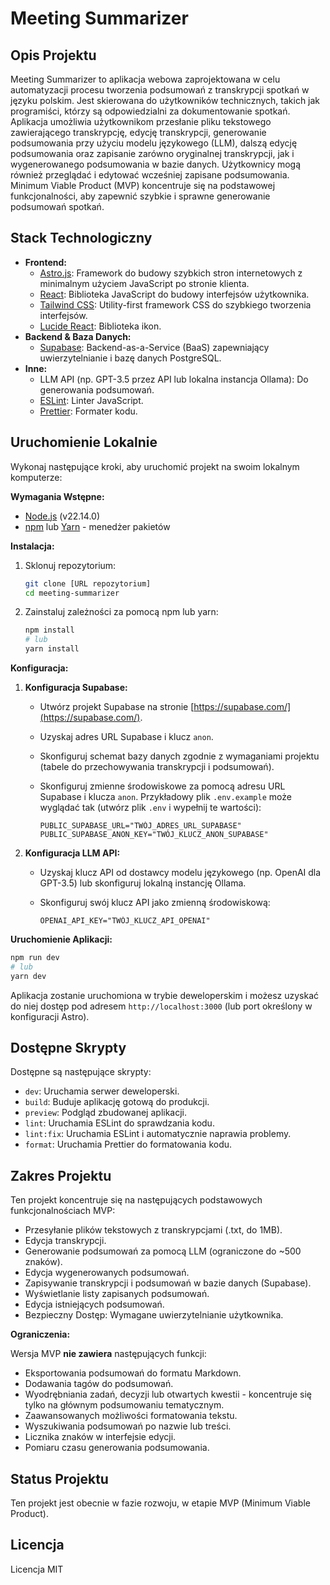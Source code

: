 # Meeting Summarizer

## Opis Projektu

Meeting Summarizer to aplikacja webowa zaprojektowana w celu automatyzacji procesu tworzenia podsumowań z transkrypcji spotkań w języku polskim. Jest skierowana do użytkowników technicznych, takich jak programiści, którzy są odpowiedzialni za dokumentowanie spotkań. Aplikacja umożliwia użytkownikom przesłanie pliku tekstowego zawierającego transkrypcję, edycję transkrypcji, generowanie podsumowania przy użyciu modelu językowego (LLM), dalszą edycję podsumowania oraz zapisanie zarówno oryginalnej transkrypcji, jak i wygenerowanego podsumowania w bazie danych. Użytkownicy mogą również przeglądać i edytować wcześniej zapisane podsumowania. Minimum Viable Product (MVP) koncentruje się na podstawowej funkcjonalności, aby zapewnić szybkie i sprawne generowanie podsumowań spotkań.

## Stack Technologiczny

*   **Frontend:**
    *   [Astro.js](https://astro.build/): Framework do budowy szybkich stron internetowych z minimalnym użyciem JavaScript po stronie klienta.
    *   [React](https://reactjs.org/): Biblioteka JavaScript do budowy interfejsów użytkownika.
    *   [Tailwind CSS](https://tailwindcss.com/): Utility-first framework CSS do szybkiego tworzenia interfejsów.
    *   [Lucide React](https://lucide.dev/): Biblioteka ikon.
*   **Backend & Baza Danych:**
    *   [Supabase](https://supabase.com/): Backend-as-a-Service (BaaS) zapewniający uwierzytelnianie i bazę danych PostgreSQL.
*   **Inne:**
    *   LLM API (np. GPT-3.5 przez API lub lokalna instancja Ollama): Do generowania podsumowań.
    *   [ESLint](https://eslint.org/): Linter JavaScript.
    *   [Prettier](https://prettier.io/): Formater kodu.

## Uruchomienie Lokalnie

Wykonaj następujące kroki, aby uruchomić projekt na swoim lokalnym komputerze:

**Wymagania Wstępne:**

*   [Node.js](https://nodejs.org/en/) (v22.14.0)
*   [npm](https://www.npmjs.com/) lub [Yarn](https://yarnpkg.com/) - menedżer pakietów

**Instalacja:**

1.  Sklonuj repozytorium:

    ```bash
    git clone [URL repozytorium]
    cd meeting-summarizer
    ```

2.  Zainstaluj zależności za pomocą npm lub yarn:

    ```bash
    npm install
    # lub
    yarn install
    ```

**Konfiguracja:**

1.  **Konfiguracja Supabase:**
    *   Utwórz projekt Supabase na stronie [https://supabase.com/](https://supabase.com/).
    *   Uzyskaj adres URL Supabase i klucz `anon`.
    *   Skonfiguruj schemat bazy danych zgodnie z wymaganiami projektu (tabele do przechowywania transkrypcji i podsumowań).
    *   Skonfiguruj zmienne środowiskowe za pomocą adresu URL Supabase i klucza `anon`. Przykładowy plik `.env.example` może wyglądać tak (utwórz plik `.env` i wypełnij te wartości):

        ```
        PUBLIC_SUPABASE_URL="TWÓJ_ADRES_URL_SUPABASE"
        PUBLIC_SUPABASE_ANON_KEY="TWÓJ_KLUCZ_ANON_SUPABASE"
        ```

2.  **Konfiguracja LLM API:**
    *   Uzyskaj klucz API od dostawcy modelu językowego (np. OpenAI dla GPT-3.5) lub skonfiguruj lokalną instancję Ollama.
    *   Skonfiguruj swój klucz API jako zmienną środowiskową:

        ```
        OPENAI_API_KEY="TWÓJ_KLUCZ_API_OPENAI"
        ```

**Uruchomienie Aplikacji:**

```bash
npm run dev
# lub
yarn dev
```

Aplikacja zostanie uruchomiona w trybie deweloperskim i możesz uzyskać do niej dostęp pod adresem `http://localhost:3000` (lub port określony w konfiguracji Astro).

## Dostępne Skrypty

Dostępne są następujące skrypty:

*   `dev`: Uruchamia serwer deweloperski.
*   `build`: Buduje aplikację gotową do produkcji.
*   `preview`: Podgląd zbudowanej aplikacji.
*   `lint`: Uruchamia ESLint do sprawdzania kodu.
*   `lint:fix`: Uruchamia ESLint i automatycznie naprawia problemy.
*   `format`: Uruchamia Prettier do formatowania kodu.

## Zakres Projektu

Ten projekt koncentruje się na następujących podstawowych funkcjonalnościach MVP:

*   Przesyłanie plików tekstowych z transkrypcjami (.txt, do 1MB).
*   Edycja transkrypcji.
*   Generowanie podsumowań za pomocą LLM (ograniczone do ~500 znaków).
*   Edycja wygenerowanych podsumowań.
*   Zapisywanie transkrypcji i podsumowań w bazie danych (Supabase).
*   Wyświetlanie listy zapisanych podsumowań.
*   Edycja istniejących podsumowań.
*   Bezpieczny Dostęp: Wymagane uwierzytelnianie użytkownika.

**Ograniczenia:**

Wersja MVP **nie zawiera** następujących funkcji:

*   Eksportowania podsumowań do formatu Markdown.
*   Dodawania tagów do podsumowań.
*   Wyodrębniania zadań, decyzji lub otwartych kwestii - koncentruje się tylko na głównym podsumowaniu tematycznym.
*   Zaawansowanych możliwości formatowania tekstu.
*   Wyszukiwania podsumowań po nazwie lub treści.
*   Licznika znaków w interfejsie edycji.
*   Pomiaru czasu generowania podsumowania.

## Status Projektu

Ten projekt jest obecnie w fazie rozwoju, w etapie MVP (Minimum Viable Product).

## Licencja

Licencja MIT

